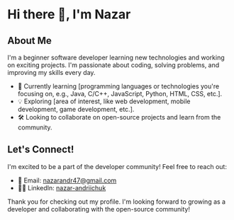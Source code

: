 # Hi there 👋, I'm Nazar

## About Me
I'm a beginner software developer learning new technologies and working on exciting projects. I'm passionate about coding, solving problems, and improving my skills every day.

- 🌱 Currently learning [programming languages or technologies you're focusing on, e.g., Java, C/C++, JavaScript, Python, HTML, CSS, etc.].
- 💡 Exploring [area of interest, like web development, mobile development, game development, etc.].
- 🛠️ Looking to collaborate on open-source projects and learn from the community.

## Let's Connect!
I'm excited to be a part of the developer community! Feel free to reach out:
- 📧 Email: [nazarandr47@gmail.com](mailto:nazarandr47@gmail.com)
- 🧑‍💻 LinkedIn: [nazar-andriichuk](https://www.linkedin.com/in/nazar-andriichuk)

Thank you for checking out my profile. I'm looking forward to growing as a developer and collaborating with the open-source community!
